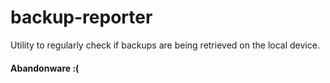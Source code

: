 backup-reporter
===============

Utility to regularly check if backups are being retrieved on the local device.

#### Abandonware :(
